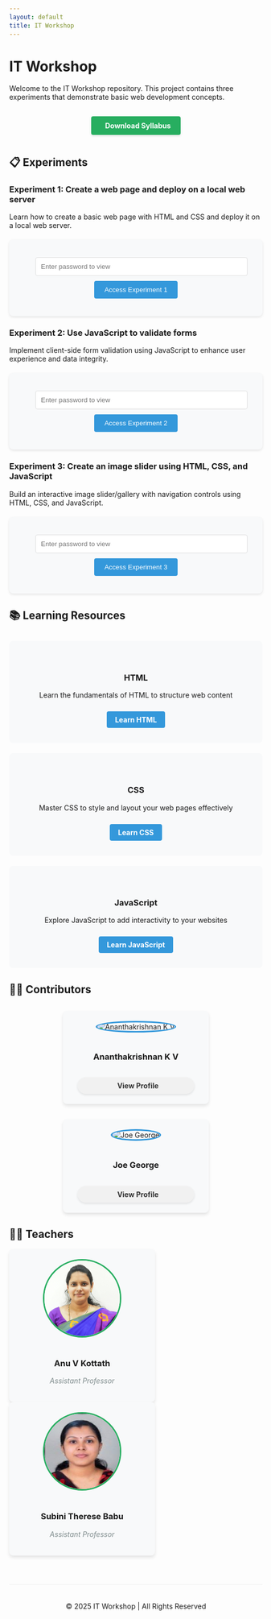 ```yaml
---
layout: default
title: IT Workshop
---
```


# IT Workshop

Welcome to the IT Workshop repository. This project contains three experiments that demonstrate basic web development concepts.

<div class="download-section">
  <a href="files/syllabus.pdf" download class="download-btn">
    <i class="fas fa-download"></i> Download Syllabus
  </a>
</div>

## 📋 Experiments

### Experiment 1: Create a web page and deploy on a local web server

Learn how to create a basic web page with HTML and CSS and deploy it on a local web server.

<div class="protected-content">
  <form class="password-form" onsubmit="return checkPassword(1)">
    <input type="password" id="password-1" class="password-input" placeholder="Enter password to view">
    <button type="submit" class="password-submit">Access Experiment 1</button>
  </form>
</div>

### Experiment 2: Use JavaScript to validate forms

Implement client-side form validation using JavaScript to enhance user experience and data integrity.

<div class="protected-content">
  <form class="password-form" onsubmit="return checkPassword(2)">
    <input type="password" id="password-2" class="password-input" placeholder="Enter password to view">
    <button type="submit" class="password-submit">Access Experiment 2</button>
  </form>
</div>

### Experiment 3: Create an image slider using HTML, CSS, and JavaScript

Build an interactive image slider/gallery with navigation controls using HTML, CSS, and JavaScript.

<div class="protected-content">
  <form class="password-form" onsubmit="return checkPassword(3)">
    <input type="password" id="password-3" class="password-input" placeholder="Enter password to view">
    <button type="submit" class="password-submit">Access Experiment 3</button>
  </form>
</div>

## 📚 Learning Resources

<div class="resources">
  <div class="resource">
    <i class="fab fa-html5 resource-icon"></i>
    <h3>HTML</h3>
    <p>Learn the fundamentals of HTML to structure web content</p>
    <a href="https://www.w3schools.com/html/" target="_blank" class="btn">Learn HTML</a>
  </div>
  
  <div class="resource">
    <i class="fab fa-css3-alt resource-icon"></i>
    <h3>CSS</h3>
    <p>Master CSS to style and layout your web pages effectively</p>
    <a href="https://www.w3schools.com/css/" target="_blank" class="btn">Learn CSS</a>
  </div>
  
  <div class="resource">
    <i class="fab fa-js resource-icon"></i>
    <h3>JavaScript</h3>
    <p>Explore JavaScript to add interactivity to your websites</p>
    <a href="https://www.w3schools.com/js/" target="_blank" class="btn">Learn JavaScript</a>
  </div>
</div>

## 👨‍💻 Contributors

<div class="contributors">
    <div class="contributor-card">
    <img src="https://github.com/Ananthan-didnot.png" alt="Ananthakrishnan K V" class="contributor-img">
    <h3>Ananthakrishnan K V</h3>
    <a href="https://github.com/Ananthan-didnot" target="_blank" class="contributor-link">
      <i class="fab fa-github"></i> View Profile
    </a>
  </div>
  
  <div class="contributor-card">
    <img src="https://github.com/joegeorge022.png" alt="Joe George" class="contributor-img">
    <h3>Joe George</h3>
    <a href="https://github.com/joegeorge022/" target="_blank" class="contributor-link">
      <i class="fab fa-github"></i> View Profile
    </a>
  </div>
  
</div>

## 👩‍🏫 Teachers

<div class="teachers">
  <div class="teacher-card">
    <img src="files/anu.jpg" alt="Anu V Kottath" class="teacher-img">
    <h3>Anu V Kottath</h3>
    <p class="teacher-role">Assistant Professor</p>
  </div>
  
  <div class="teacher-card">
    <img src="files/subini.jpg" alt="Subini Therese Babu" class="teacher-img">
    <h3>Subini Therese Babu</h3>
    <p class="teacher-role">Assistant Professor</p>
  </div>
</div>

<br>

<div class="footer">
  <p>&copy; 2025 IT Workshop | All Rights Reserved</p>
</div>

<style type="text/css">
  .btn {
    display: inline-block;
    background-color: #3498db;
    color: white;
    padding: 8px 16px;
    margin: 10px 0;
    text-decoration: none;
    border-radius: 4px;
    font-weight: bold;
  }
  
  .btn:hover {
    background-color: #2980b9;
    text-decoration: none;
  }
  
  .download-section {
    text-align: center;
    margin: 20px 0;
  }
  
  .download-btn {
    display: inline-block;
    background-color: #27ae60;
    color: white;
    padding: 10px 20px;
    margin: 10px 0;
    text-decoration: none;
    border-radius: 4px;
    font-weight: bold;
    transition: background-color 0.3s ease;
    box-shadow: 0 2px 5px rgba(0,0,0,0.1);
  }
  
  .download-btn:hover {
    background-color: #219653;
    text-decoration: none;
    box-shadow: 0 4px 8px rgba(0,0,0,0.15);
    transform: translateY(-2px);
  }
  
  .download-btn i {
    margin-right: 8px;
  }
  
  .resources {
    display: flex;
    flex-wrap: wrap;
    gap: 20px;
    margin: 30px 0;
  }
  
  .resource {
    flex: 1;
    min-width: 250px;
    padding: 20px;
    background-color: #f8f9fa;
    border-radius: 8px;
    text-align: center;
    position: relative;
    padding-top: 40px;
  }
  
  .resource-icon {
    font-size: 2.5rem;
    margin-bottom: 15px;
  }
  
  .resource:nth-child(1) .resource-icon {
    color: #E34F26;
  }
  
  .resource:nth-child(2) .resource-icon {
    color: #1572B6;
  }
  
  .resource:nth-child(3) .resource-icon {
    color: #F7DF1E;
  }
  
  .contributors {
    display: flex;
    flex-wrap: wrap;
    gap: 30px;
    justify-content: center;
    margin: 30px auto;
    max-width: 800px;
  }
  
  .contributor-card {
    width: 250px;
    padding: 20px;
    background-color: #f8f9fa;
    border-radius: 8px;
    text-align: center;
    box-shadow: 0 4px 6px rgba(0,0,0,0.1);
    transition: transform 0.3s ease, box-shadow 0.3s ease;
  }
  
  .contributor-card:hover {
    transform: translateY(-3px);
    box-shadow: 0 6px 12px rgba(0,0,0,0.1);
  }
  
  .contributor-img {
    width: 150px;
    height: 150px;
    border-radius: 50%;
    margin-bottom: 15px;
    border: 3px solid #3498db;
    transition: transform 0.4s ease-in-out, border-color 0.4s ease;
  }
  
  .contributor-card:hover .contributor-img {
    transform: scale(1.05);
    border-color: #2980b9;
  }
  
  .contributor-link {
    display: inline-flex;
    align-items: center;
    justify-content: center;
    margin-top: 15px;
    text-decoration: none !important;
    color: #333;
    font-weight: bold;
    padding: 8px 16px;
    background-color: #f1f1f1;
    border-radius: 25px;
    transition: all 0.3s ease;
    width: 80%;
    box-shadow: 0 2px 4px rgba(0,0,0,0.1);
  }
  
  .contributor-link i {
    margin-right: 8px;
    font-size: 1.2rem;
  }
  
  .contributor-link:hover {
    background-color: #333;
    color: white;
    transform: translateY(0);
    box-shadow: 0 3px 6px rgba(0,0,0,0.15);
    text-decoration: none !important;
  }
  
  .footer {
    text-align: center;
    margin: 40px auto 20px;
    padding-top: 20px;
    border-top: 1px solid #eee;
    max-width: 800px;
  }
  
  @media (max-width: 768px) {
    .resources, .contributors {
      flex-direction: column;
      align-items: center;
    }
    
    .contributor-card {
      width: 85%;
      max-width: 300px;
      margin: 0 auto 20px;
    }
    
    .resource {
      width: 85%;
      max-width: 300px;
      margin-bottom: 20px;
    }
    
    .footer {
      width: 90%;
      padding: 0 15px;
    }
  }
</style>
<link rel="stylesheet" href="https://cdnjs.cloudflare.com/ajax/libs/font-awesome/6.4.0/css/all.min.css">

<style type="text/css">
  .btn {
    display: inline-block;
    background-color: #3498db;
    color: white;
    padding: 8px 16px;
    margin: 10px 0;
    text-decoration: none;
    border-radius: 4px;
    font-weight: bold;
  }
  
  .btn:hover {
    background-color: #2980b9;
    text-decoration: none;
  }
  
  .download-section {
    text-align: center;
    margin: 20px 0;
  }
  
  .protected-content {
    position: relative;
    background-color: #f8f9fa;
    border-radius: 8px;
    padding: 20px;
    margin: 20px 0;
    text-align: center;
    box-shadow: 0 2px 5px rgba(0,0,0,0.1);
  }
  
  .password-form {
    max-width: 400px;
    margin: 0 auto;
    padding: 15px;
  }
  
  .password-input {
    width: 100%;
    padding: 10px;
    margin-bottom: 10px;
    border: 1px solid #ddd;
    border-radius: 4px;
  }
  
  .password-submit {
    background-color: #3498db;
    color: white;
    border: none;
    padding: 10px 20px;
    border-radius: 4px;
    cursor: pointer;
  }
  
  .password-submit:hover {
    background-color: #2980b9;
  }
  
  .download-btn {
    display: inline-block;
    background-color: #27ae60;
    color: white;
    padding: 10px 20px;
    margin: 10px 0;
    text-decoration: none;
    border-radius: 4px;
    font-weight: bold;
    transition: background-color 0.3s ease;
    box-shadow: 0 2px 5px rgba(0,0,0,0.1);
  }
  
  .download-btn:hover {
    background-color: #219653;
    text-decoration: none;
    box-shadow: 0 4px 8px rgba(0,0,0,0.15);
    transform: translateY(-2px);
  }
  
  .download-btn i {
    margin-right: 8px;
  }
  
  .resources {
    display: flex;
    flex-wrap: wrap;
    gap: 20px;
    margin: 30px 0;
  }
  
  .resource {
    flex: 1;
    min-width: 250px;
    padding: 20px;
    background-color: #f8f9fa;
    border-radius: 8px;
    text-align: center;
    position: relative;
    padding-top: 40px;
  }
  
  .resource-icon {
    font-size: 2.5rem;
    margin-bottom: 15px;
  }
  
  .resource:nth-child(1) .resource-icon {
    color: #E34F26;
  }
  
  .resource:nth-child(2) .resource-icon {
    color: #1572B6;
  }
  
  .resource:nth-child(3) .resource-icon {
    color: #F7DF1E;
  }
  
  .contributors {
    display: flex;
    flex-wrap: wrap;
    gap: 30px;
    justify-content: center;
    margin: 30px auto;
    max-width: 800px;
  }
  
  .teacher-card {
    width: 250px;
    padding: 20px;
    background-color: #f8f9fa;
    border-radius: 8px;
    text-align: center;
    box-shadow: 0 4px 6px rgba(0,0,0,0.1);
    transition: transform 0.3s ease, box-shadow 0.3s ease;
  }
  
  .teacher-card:hover {
    transform: translateY(-3px);
    box-shadow: 0 6px 12px rgba(0,0,0,0.1);
  }
  
  .teacher-img {
    width: 150px;
    height: 150px;
    border-radius: 50%;
    margin-bottom: 15px;
    border: 3px solid #27ae60;
    transition: transform 0.4s ease-in-out, border-color 0.4s ease;
  }
  
  .teacher-card:hover .teacher-img {
    transform: scale(1.05);
    border-color: #219653;
  }
  
  .teacher-role {
    color: #7f8c8d;
    font-style: italic;
    margin-top: 5px;
  }
  
  .contributor-card {
    width: 250px;
    padding: 20px;
    background-color: #f8f9fa;
    border-radius: 8px;
    text-align: center;
    box-shadow: 0 4px 6px rgba(0,0,0,0.1);
    transition: transform 0.3s ease, box-shadow 0.3s ease;
  }
  
  .contributor-card:hover {
    transform: translateY(-3px);
    box-shadow: 0 6px 12px rgba(0,0,0,0.1);
  }
  
  .contributor-img {
    width: 150px;
    height: 150px;
    border-radius: 50%;
    margin-bottom: 15px;
    border: 3px solid #3498db;
    transition: transform 0.4s ease-in-out, border-color 0.4s ease;
  }
  
  .contributor-card:hover .contributor-img {
    transform: scale(1.05);
    border-color: #2980b9;
  }
  
  .contributor-link {
    display: inline-flex;
    align-items: center;
    justify-content: center;
    margin-top: 15px;
    text-decoration: none !important;
    color: #333;
    font-weight: bold;
    padding: 8px 16px;
    background-color: #f1f1f1;
    border-radius: 25px;
    transition: all 0.3s ease;
    width: 80%;
    box-shadow: 0 2px 4px rgba(0,0,0,0.1);
  }
  
  .contributor-link i {
    margin-right: 8px;
    font-size: 1.2rem;
  }
  
  .contributor-link:hover {
    background-color: #333;
    color: white;
    transform: translateY(0);
    box-shadow: 0 3px 6px rgba(0,0,0,0.15);
    text-decoration: none !important;
  }
  
  .footer {
    text-align: center;
    margin: 40px auto 20px;
    padding-top: 20px;
    border-top: 1px solid #eee;
    max-width: 800px;
  }
  
  @media (max-width: 768px) {
    .resources, .contributors, .teachers {
      flex-direction: column;
      align-items: center;
    }
    
    .contributor-card, .teacher-card {
      width: 85%;
      max-width: 300px;
      margin: 0 auto 20px;
    }
    
    .resource {
      width: 85%;
      max-width: 300px;
      margin-bottom: 20px;
    }
    
    .footer {
      width: 90%;
      padding: 0 15px;
    }
  }
</style>
<script>
  function checkPassword(experimentId) {
    const password = document.getElementById(`password-${experimentId}`).value;
    const passwords = {
      1: "html2025",
      2: "js2025",
      3: "gallery2025"
    };
    
    if (password === passwords[experimentId]) {
      localStorage.setItem(`exp-${experimentId}-access`, "granted");
      window.location.href = `Exp-${experimentId}/README.html`;
    } else {
      alert("Incorrect password. Please try again.");
    }
    return false;
  }
  
  document.addEventListener('DOMContentLoaded', function() {
    const path = window.location.pathname;
    if (path.includes('/Exp-')) {
      const expNumber = path.match(/Exp-(\d+)/)[1];
      if (!localStorage.getItem(`exp-${expNumber}-access`)) {
        window.location.href = "../README.html";
      }
    }
  });
</script>
